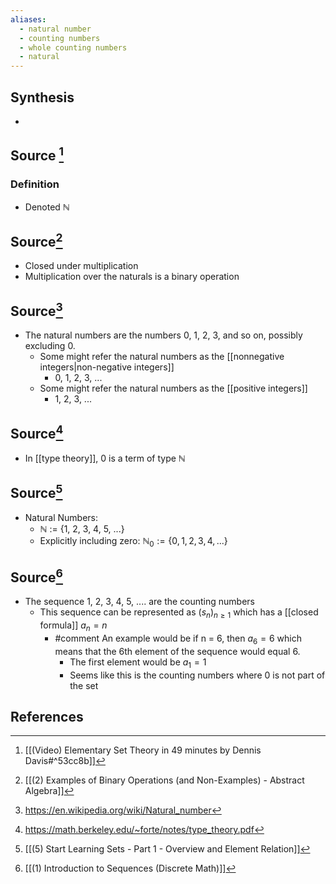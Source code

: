 ```yaml
---
aliases:
  - natural number
  - counting numbers
  - whole counting numbers
  - natural
---
```

## Synthesis
- 
## Source [^1]
### Definition
- Denoted $\mathbb{N}$
## Source[^2]
- Closed under multiplication
- Multiplication over the naturals is a binary operation

## Source[^3]
- The natural numbers are the numbers 0, 1, 2, 3, and so on, possibly excluding 0.
	- Some might refer the natural numbers as the [[nonnegative integers|non-negative integers]]
		- 0, 1, 2, 3, ...
	- Some might refer the natural numbers as the [[positive integers]]
		- 1, 2, 3, ...

## Source[^4]
- In [[type theory]], 0 is a term of type $\mathbb{N}$ 

## Source[^5]
- Natural Numbers:
	- $\mathbb{N}$ := {1, 2, 3, 4, 5, ...}
	- Explicitly including zero: $\mathbb{N}_0 := \{0, 1, 2, 3, 4, ...\}$

## Source[^6]
- The sequence 1, 2, 3, 4, 5, .... are the counting numbers
	- This sequence can be represented as $(s_n)_{n \ge 1}$ which has a [[closed formula]] $a_n = n$ 
		- #comment An example would be if n = 6, then $a_6 = 6$ which means that the 6th element of the sequence would equal 6.
			- The first element would be $a_1 = 1$ 
			- Seems like this is the counting numbers where 0 is not part of the set
## References

[^1]: [[(Video) Elementary Set Theory in 49 minutes by Dennis Davis#^53cc8b]]
[^2]: [[(2) Examples of Binary Operations (and Non-Examples)  - Abstract Algebra]]
[^3]: https://en.wikipedia.org/wiki/Natural_number
[^4]: https://math.berkeley.edu/~forte/notes/type_theory.pdf
[^5]: [[(5) Start Learning Sets - Part 1 - Overview and Element Relation]]
[^6]: [[(1) Introduction to Sequences (Discrete Math)]]